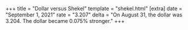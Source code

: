 +++
title = "Dollar versus Shekel"
template = "shekel.html"
[extra]
date = "September  1, 2021"
rate = "3.207"
delta = "On August 31, the dollar was 3.204. The dollar became 0.075% stronger."
+++
